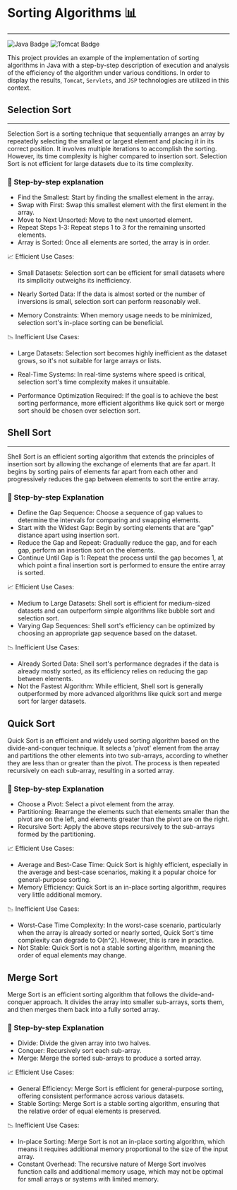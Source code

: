 # Sorting Algorithms  📊
---
![Java Badge](https://img.shields.io/badge/Java-ED8B00?style=for-the-badge&logo=openjdk&logoColor=white) ![Tomcat Badge](https://img.shields.io/badge/Apache%20Tomcat-F8DC75?style=for-the-badge&logo=apachetomcat&logoColor=black)

This project provides an example of the implementation of sorting algorithms in Java with a step-by-step description of execution and analysis of the efficiency of the algorithm under various conditions.
In order to display the results, `Tomcat`, `Servlets`, and `JSP` technologies are utilized in this context.
##  Selection Sort
---

Selection Sort is a sorting technique that sequentially arranges an array by repeatedly selecting the smallest or largest element and placing it in its correct position. It involves multiple iterations to accomplish the sorting. However, its time complexity is higher compared to insertion sort. Selection Sort is not efficient for large datasets due to its time complexity.

### 🧾 Step-by-step explanation
- Find the Smallest: Start by finding the smallest element in the array.
- Swap with First: Swap this smallest element with the first element in the array.
- Move to Next Unsorted: Move to the next unsorted element.
- Repeat Steps 1-3: Repeat steps 1 to 3 for the remaining unsorted elements.
- Array is Sorted: Once all elements are sorted, the array is in order.

📈 Efficient Use Cases:
- Small Datasets: Selection sort can be efficient for small datasets where its simplicity outweighs its inefficiency.

- Nearly Sorted Data: If the data is almost sorted or the number of inversions is small, selection sort can perform reasonably well.

- Memory Constraints: When memory usage needs to be minimized, selection sort's in-place sorting can be beneficial.

📉 Inefficient Use Cases:
- Large Datasets: Selection sort becomes highly inefficient as the dataset grows, so it's not suitable for large arrays or lists.

- Real-Time Systems: In real-time systems where speed is critical, selection sort's time complexity makes it unsuitable.

- Performance Optimization Required: If the goal is to achieve the best sorting performance, more efficient algorithms like quick sort or merge sort should be chosen over selection sort.

## Shell Sort
---
Shell Sort is an efficient sorting algorithm that extends the principles of insertion sort by allowing the exchange of elements that are far apart. It begins by sorting pairs of elements far apart from each other and progressively reduces the gap between elements to sort the entire array.

### 🧾 Step-by-step Explanation
- Define the Gap Sequence: Choose a sequence of gap values to determine the intervals for comparing and swapping elements.
- Start with the Widest Gap: Begin by sorting elements that are "gap" distance apart using insertion sort.
- Reduce the Gap and Repeat: Gradually reduce the gap, and for each gap, perform an insertion sort on the elements.
- Continue Until Gap is 1: Repeat the process until the gap becomes 1, at which point a final insertion sort is performed to ensure the entire array is sorted.


📈 Efficient Use Cases:
- Medium to Large Datasets: Shell sort is efficient for medium-sized datasets and can outperform simple algorithms like bubble sort and selection sort.
- Varying Gap Sequences: Shell sort's efficiency can be optimized by choosing an appropriate gap sequence based on the dataset.


📉 Inefficient Use Cases:
- Already Sorted Data: Shell sort's performance degrades if the data is already mostly sorted, as its efficiency relies on reducing the gap between elements.
- Not the Fastest Algorithm: While efficient, Shell sort is generally outperformed by more advanced algorithms like quick sort and merge sort for larger datasets.

## Quick Sort
Quick Sort is an efficient and widely used sorting algorithm based on the divide-and-conquer technique. It selects a 'pivot' element from the array and partitions the other elements into two sub-arrays, according to whether they are less than or greater than the pivot. The process is then repeated recursively on each sub-array, resulting in a sorted array.

### 🧾 Step-by-step Explanation
- Choose a Pivot: Select a pivot element from the array.
- Partitioning: Rearrange the elements such that elements smaller than the pivot are on the left, and elements greater than the pivot are on the right.
- Recursive Sort: Apply the above steps recursively to the sub-arrays formed by the partitioning.

📈 Efficient Use Cases:

- Average and Best-Case Time: Quick Sort is highly efficient, especially in the average and best-case scenarios, making it a popular choice for general-purpose sorting.
- Memory Efficiency: Quick Sort is an in-place sorting algorithm, requires very little additional memory.

📉 Inefficient Use Cases:

- Worst-Case Time Complexity: In the worst-case scenario, particularly when the array is already sorted or nearly sorted, Quick Sort's time complexity can degrade to O(n^2). However, this is rare in practice.
- Not Stable: Quick Sort is not a stable sorting algorithm, meaning the order of equal elements may change.

## Merge Sort
Merge Sort is an efficient sorting algorithm that follows the divide-and-conquer approach. It divides the array into smaller sub-arrays, sorts them, and then merges them back into a fully sorted array.

### 🧾 Step-by-step Explanation
- Divide: Divide the given array into two halves.
- Conquer: Recursively sort each sub-array.
- Merge: Merge the sorted sub-arrays to produce a sorted array.

📈 Efficient Use Cases:

- General Efficiency: Merge Sort is efficient for general-purpose sorting, offering consistent performance across various datasets.
- Stable Sorting: Merge Sort is a stable sorting algorithm, ensuring that the relative order of equal elements is preserved.

📉 Inefficient Use Cases:

- In-place Sorting: Merge Sort is not an in-place sorting algorithm, which means it requires additional memory proportional to the size of the input array.
- Constant Overhead: The recursive nature of Merge Sort involves function calls and additional memory usage, which may not be optimal for small arrays or systems with limited memory.
